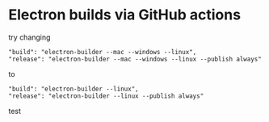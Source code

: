 # Electron builds via GitHub actions

try changing

    "build": "electron-builder --mac --windows --linux",
    "release": "electron-builder --mac --windows --linux --publish always"

to

    "build": "electron-builder --linux",
    "release": "electron-builder --linux --publish always"

test
